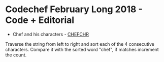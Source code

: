 # Codechef February Long 2018 - Code + Editorial

* Chef and his characters - [CHEFCHR]( CHEFCHR.cpp )

Traverse the string from left to right and sort each of the 4 consecutive characters. Compare it with the sorted word "chef", if matches increment the count.
